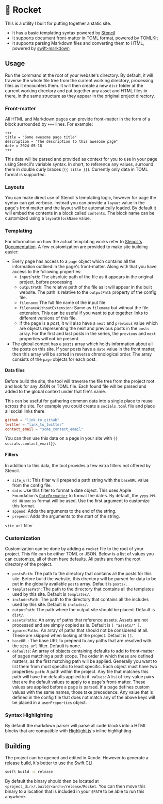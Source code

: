# 🚀 Rocket

This is a utility I built for putting together a static site. 
- It has a basic templating syntax powered by [Stencil](https://github.com/stencilproject/Stencil)
- It supports document front-matter in TOML format, powered by [TOMLKit](https://github.com/LebJe/TOMLKit)
- It supports parsing Markdown files and converting them to HTML, powered by [swift-markdown](https://github.com/apple/swift-markdown)

## Usage

Run the command at the root of your website's directory. By default, it will traverse the whole file tree from the current working directory, processing files as it encounters them. It will then create a new `dist` folder at the current working directory and put together any asset and HTML files in there, in the same structure as they appear in the original project directory.

### Front-matter
All HTML and Markdown pages can provide front-matter in the form of a block surrounded by `+++` lines. For example:

```
+++
title = "Some awesome page title"
description = "The description to this awesome page"
date = 2024-05-18
+++
```

This data will be parsed and provided as context for you to use in your page using Stencil's variable syntax. In short, to reference any values, surround them in double curly braces (`{{ title }}`). Currently only data in TOML format is supported.

### Layouts

You can make direct use of Stencil's templating logic, however for page the syntax can get verbose. Instead you can provide a `layout` value in the page's front matter and the layout will be automatically loaded. By default it will embed the contents in a block called `contents`. The block name can be customized using a `layoutBlockName` value.

### Templating

For information on how the actual templating works refer to [Stencil's Documentation](https://github.com/stencilproject/Stencil?tab=readme-ov-file#the-user-guide). A few customization are provided to make site building easier:
- Every page has access to a `page` object which contains all the information outlined in the page's front-matter. Along with that you have access to the following properties:
    - `inputPath`: The absolute path of the file as it appears in the original project, before processing
    - `outputPath`: The relative path of the file as it will appear in the built website. The path is relative to the `outputPath` property of the config file.
    - `filename`: The full file name of the input file.
    - `filenameWithoutExtension`: Same as `filename` but without the file extension. This can be useful if you want to put together links to different versions of this file.
    - If the page is a *post*, it will also have a `next` and `previous` value which are objects representing the next and previous posts in the `posts` array. For the first and last posts in the series, the `previous` and `next` properties will not be present. 
- The global context has a `posts` array which holds information about all the posts on this site. If your posts have a `date` value in the front matter, then this array will be sorted in reverse chronological order. The array consists of the `page` objects for each post.

#### Data files

Before build the site, the tool will traverse the file tree from the project root and look for any JSON or TOML file. Each found file will be parsed and added to the global context under that file's name.

This can be useful for gathering common data into a single place to reuse across the site. For example you could create a `socials.toml` file and place all social links there.

```toml
github = "link_to_github"
twitter = "link_to_twitter"
contact_email = "some_contact_email"
```

You can then use this data on a page in your site with `{{ socials.contact_email}}`.

#### Filters

In addition to this data, the tool provides a few extra filters not offered by Stencil.
- `site_url`: This filter will prepend a path string with the `baseURL` value from the config file. 
- `date`: Use this filter to format a date object. This uses Apple Foundation's [`DateFormatter`](https://developer.apple.com/documentation/foundation/dateformatter) to format the dates. By default, the `yyyy-MM-dd HH:mm:ss` format will be used. Use the first argument to customize this format.
- `append`: Adds the arguments to the end of the string.
- `prepend`: Adds the arguments to the start of the string.

`site_url` filter

### Customization

Customization can be done by adding a `rocket` file to the root of your project. This file can be either TOML or JSON. Below is a list of values you can customize, all of them have defaults. All paths are from the root directory of the project.

- `postsPath`: The path to the directory that contains all the posts for this site. Before build the website, this directory will be parsed for data to be put in the globally available `posts` array. Default is `posts/`.
- `templatesPath`: The path to the directory that contains all the templates used by this site. Default is `templates/`.
- `includesPath`: The path to the directory that contains all the includes used by this site. Default is `includes/`.
- `outputPath`: The path where the output site should be placed. Default is `dist/`.
- `assetsPaths`: An array of paths that reference assets. Assets are not processed and are simply copied as is. Default is `[ "assets/" ]`. 
- `ignoredPaths`: An array of paths that should not be considered at all. These are skipped when looking at the project. Default is `[]`.
- `baseURL`: The base URL to prepend to any paths that are resolved with the `site_url` filter. Default is none. 
- `defaults`: An array of objects containing defaults to add to front-matter of pages matching a path scope. The order in which these are defined matters, as the first matching path will be applied. Generally you want to list them from most specific to least specific. Each object must have two properties: 
    `path`: A path within the project. Any file that matches this path will have the defaults applied to it.
    `values`: A list of key-value pairs that are the default values to apply to a page's front-matter. These values are applied before a page is parsed. If a page defines custom values with the same names, those take precedence. 
Any value that is defined in the config file that does not match any of the above keys will be placed in a `userProperties` object.

### Syntax Highlighting

By default the markdown parser will parse all code blocks into a HTML blocks that are compatible with [Highlight.js](https://highlightjs.org/#as-html-tags)'s inline highlighting

## Building

The project can be opened and edited in Xcode. However to generate a release build, it's better to use the Swift CLI.

```sh
swift build -c release
```

By default the binary should then be located at `<project_dir>/.build/<arch>/release/Rocket`. You can then move this binary to a location that is included in your `$PATH` to be able to run this anywhere.
